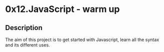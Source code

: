# 0x12.JavaScript - warm up

## Description
The aim of this project is to get started with Javascript, learn all the syntax and its different uses.

